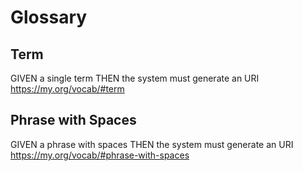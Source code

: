# Glossary

## Term

GIVEN a single term
THEN the system must generate an URI https://my.org/vocab/#term

## Phrase with Spaces

GIVEN a phrase with spaces
THEN the system must generate an URI https://my.org/vocab/#phrase-with-spaces
